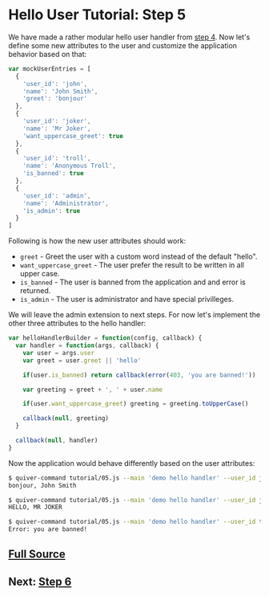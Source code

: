 
Hello User Tutorial: Step 5
===========================

We have made a rather modular hello user handler from [step 4](04.md). Now let's define some new attributes to the user and customize the application behavior based on that:

```javascript
var mockUserEntries = [
  {
    'user_id': 'john',
    'name': 'John Smith',
    'greet': 'bonjour'
  },
  {
    'user_id': 'joker',
    'name': 'Mr Joker',
    'want_uppercase_greet': true
  },
  {
    'user_id': 'troll',
    'name': 'Anonymous Troll',
    'is_banned': true
  },
  {
    'user_id': 'admin',
    'name': 'Administrator',
    'is_admin': true
  }
]
```

Following is how the new user attributes should work:

  - `greet` - Greet the user with a custom word instead of the default "hello".
  - `want_uppercase_greet` - The user prefer the result to be written in all upper case.
  - `is_banned` - The user is banned from the application and and error is returned.
  - `is_admin` - The user is administrator and have special privilleges.

We will leave the admin extension to next steps. For now let's implement the other three attributes to the hello handler:

```javascript
var helloHandlerBuilder = function(config, callback) {
  var handler = function(args, callback) {
    var user = args.user
    var greet = user.greet || 'hello'

    if(user.is_banned) return callback(error(403, 'you are banned!'))

    var greeting = greet + ', ' + user.name

    if(user.want_uppercase_greet) greeting = greeting.toUpperCase()

    callback(null, greeting)
  }

  callback(null, handler)
}
```

Now the application would behave differently based on the user attributes:

```bash
$ quiver-command tutorial/05.js --main 'demo hello handler' --user_id john
bonjour, John Smith

$ quiver-command tutorial/05.js --main 'demo hello handler' --user_id joker
HELLO, MR JOKER

$ quiver-command tutorial/05.js --main 'demo hello handler' --user_id troll
Error: you are banned!
```

## [Full Source](05.js)

## Next: [Step 6](06.md)